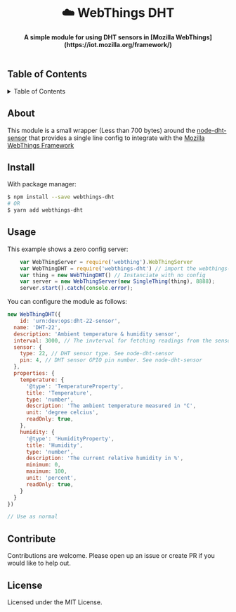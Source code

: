 <h1 align="center">☁️ WebThings DHT</h1>
<div align="center">
  <strong>A simple module for using DHT sensors in [Mozilla WebThings](https://iot.mozilla.org/framework/)</strong>
</div>
<br>

<h2>Table of Contents</h2>
<details>
  <summary>Table of Contents</summary>
  <li><a href="#about">About</a></li>
  <li><a href="#install">Install</a></li>
  <li><a href="#usage">Usage</a></li>
  <li><a href="#contribute">Contribute</a></li>
  <li><a href="#license">License</a></li>
</details>

## About

This module is a small wrapper (Less than 700 bytes) around the [node-dht-sensor](https://github.com/momenso/node-dht-sensor) that provides a single line config to integrate with the [Mozilla WebThings Framework](https://iot.mozilla.org/framework/)

## Install

With package manager:

```sh
$ npm install --save webthings-dht
# OR
$ yarn add webthings-dht
```

## Usage

This example shows a zero config server:

```js
	var WebThingServer = require('webthing').WebThingServer
	var WebThingDHT = require('webthings-dht') // import the webthings-dht module
	var thing = new WebThingDHT() // Instanciate with no config
	var server = new WebThingServer(new SingleThing(thing), 8888);
	server.start().catch(console.error);
```

You can configure the module as follows:

```js
new WebThingDHT({
	id: 'urn:dev:ops:dht-22-sensor',
  name: 'DHT-22',
  description: 'Ambient temperature & humidity sensor',
  interval: 3000, // The invterval for fetching readings from the sensor
  sensor: {
    type: 22, // DHT sensor type. See node-dht-sensor
    pin: 4, // DHT sensor GPIO pin number. See node-dht-sensor
  },
  properties: {
    temperature: {
      '@type': 'TemperatureProperty',
      title: 'Temperature',
      type: 'number',
      description: 'The ambient temperature measured in °C',
      unit: 'degree celcius',
      readOnly: true,
    },
    humidity: {
      '@type': 'HumidityProperty',
      title: 'Humidity',
      type: 'number',
      description: 'The current relative humidity in %',
      minimum: 0,
      maximum: 100,
      unit: 'percent',
      readOnly: true,
    }
  }
})

// Use as normal
```

## Contribute

Contributions are welcome. Please open up an issue or create PR if you would like to help out.

## License

Licensed under the MIT License.